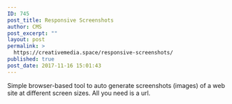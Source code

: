 ```yaml
---
ID: 745
post_title: Responsive Screenshots
author: CMS
post_excerpt: ""
layout: post
permalink: >
  https://creativemedia.space/responsive-screenshots/
published: true
post_date: 2017-11-16 15:01:43
---
```

Simple browser-based tool to auto generate screenshots (images) of a web site at different screen sizes. All you need is a url.